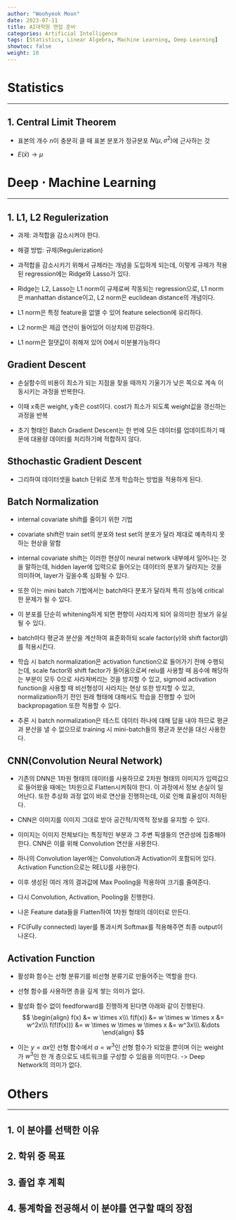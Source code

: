 ```yaml
---
author: "Woohyeok Moon"
date: 2023-07-11
title: AI대학원 면접 준비
categories: Artificial Intelligence
tags: [Statistics, Linear Algebra, Machine Learning, Deep Learning]
showtoc: false
weight: 10
---
```


# Statistics

---

## 1. Central Limit Theorem

- 표본의 개수 $n$이 충분히 클 때 표본 분포가 정규분포 $N(\mu, \sigma^2)$에 근사하는 것

- $E(\bar{x}) \rightarrow \mu$

# Deep $\cdot$ Machine Learning

---

## 1. L1, L2 Regulerization

- 과제: 과적합을 감소시켜야 한다.
- 해결 방법: 규제(Regulerization)

- 과적합을 감소시키기 위해서 규제라는 개념을 도입하게 되는데, 이렇게 규제가 적용된 regression에는 Ridge와 Lasso가 있다.

- Ridge는 L2, Lasso는 L1 norm이 규제로써 작동되는 regression으로, L1 norm은 manhattan distance이고, L2 norm은 euclidean distance의 개념이다.

- L1 norm은 특정 feature을 없앨 수 있어 feature selection에 유리하다.

- L2 norm은 제곱 연산이 들어있어 이상치에 민감하다.

- L1 norm은 절댓값이 취해져 있어 0에서 미분불가능하다

## Gradient Descent

- 손실함수의 비용이 최소가 되는 지점을 찾을 때까지 기울기가 낮은 쪽으로 계속 이동시키는 과정을 반복한다.

- 이때 x축은 weight, y축은 cost이다. cost가 최소가 되도록 weight값을 갱신하는 과정을 반복

- 초기 형태인 Batch Gradient Descent는 한 번에 모든 데이터를 업데이트하기 때문에 대용량 데이터를 처리하기에 적합하지 않다. 

## Sthochastic Gradient Descent

- 그리하여 데이터셋을 batch 단위로 쪼개 학습하는 방법을 적용하게 된다.

## Batch Normalization

- internal covariate shift를 줄이기 위한 기법

- covariate shift란 train set의 분포와 test set의 분포가 달라 제대로 예측하지 못하는 현상을 말함

- internal covariate shift는 이러한 현상이 neural network 내부에서 일어나는 것을 말하는데, hidden layer에 입력으로 들어오는 데이터의 분포가 달라지는 것을 의미하며, layer가 깊을수록 심화될 수 있다.

- 또한 이는 mini batch 기법에서는 batch마다 분포가 달라져 특히 성능에 critical한 문제가 될 수 있다.

- 이 분포를 단순히 whitening하게 되면 편향이 사라지게 되어 유의미한 정보가 유실될 수 있다.

- batch마다 평균과 분산을 계산하여 표준화하되 scale factor($\gamma$)와 shift factor($\beta$)를 적용시킨다.

- 학습 시 batch normalization은 activation function으로 들어가기 전에 수행되는데, scale factor와 shift factor가 들어옴으로써 relu를 사용할 때 음수에 해당하는 부분이 모두 0으로 사라져버리는 것을 방지할 수 있고, sigmoid activation function을 사용할 때 비선형성이 사라지는 현상 또한 방지할 수 있고, normalization하기 전인 원래 형태에 대해서도 학습을 진행할 수 있어 backpropagation 또한 적용할 수 있다.

- 추론 시 batch normalization은 테스트 데이터 하나에 대해 답을 내야 하므로 평균과 분산을 낼 수 없으므로 training 시 mini-batch들의 평균과 분산을 대신 사용한다.

## CNN(Convolution Neural Network)

- 기존의 DNN은 1차원 형태의 데이터를 사용하므로 2차원 형태의 이미지가 입력값으로 들어왔을 때에는 1차원으로 Flatten시켜줘야 한다. 이 과정에서 정보 손실이 일어난다. 또한 추상화 과정 없이 바로 연산을 진행하는데, 이로 인해 효율성이 저하된다.

- CNN은 이미지를 이미지 그대로 받아 공간적/지역적 정보를 유지할 수 있다.

- 이미지는 이미지 전체보다는 특징적인 부분과 그 주변 픽셀들의 연관성에 집중해야 한다. CNN은 이를 위해 Convolution 연산을 사용한다.

- 하나의 Convolution layer에는 Convolution과 Activation이 포함되어 있다. Activation Function으로는 RELU를 사용한다.

- 이후 생성된 여러 개의 결과값에 Max Pooling을 적용하여 크기를 줄여준다.

- 다시 Convolution, Activation, Pooling을 진행한다.

- 나온 Feature data들을 Flatten하여 1차원 형태의 데이터로 만든다.

- FC(Fully connected) layer를 통과시켜 Softmax를 적용해주면 최종 output이 나온다.

## Activation Function

- 활성화 함수는 선형 분류기를 비선형 분류기로 만들어주는 역할을 한다.

- 선형 함수를 사용하면 층을 깊게 쌓는 의미가 없다.

- 활성화 함수 없이 feedforward를 진행하게 된다면 아래와 같이 진행된다.
$$
\begin{align}
   f(x) &= w \times x\\\
   f(f(x)) &= w \times w \times x &= w^2x\\\
   f(f(f(x))) &= w \times w \times w \times x &= w^3x\\\
   &\dots
\end{align}
$$

- 이는 $y = ax$인 선형 함수에서 $a = w^3$인 선형 함수가 되었을 뿐이며 이는 weight가 $w^3$인 한 개 층으로도 네트워크를 구성할 수 있음을 의미한다. -> Deep Network의 의미가 없다.

# Others

---

## 1. 이 분야를 선택한 이유

## 2. 학위 중 목표

## 3. 졸업 후 계획

## 4. 통계학을 전공해서 이 분야를 연구할 때의 장점
